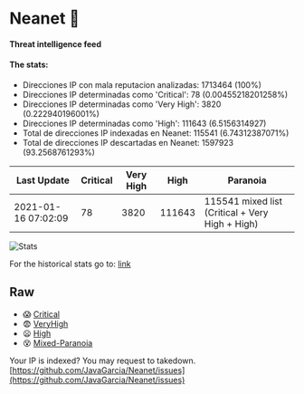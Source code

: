 # Neanet :hocho:
#### Threat intelligence feed
#### The stats:

- Direcciones IP con mala reputacion analizadas: 1713464 (100%)
- Direcciones IP determinadas como 'Critical':  78 (0.00455218201258%)
- Direcciones IP determinadas como 'Very High':  3820 (0.222940196001%)
- Direcciones IP determinadas como 'High':  111643 (6.5156314927)
- Total de direcciones IP indexadas en Neanet:  115541 (6.74312387071%)
- Total de direcciones IP descartadas en Neanet:  1597923 (93.2568761293%)

| Last Update | Critical | Very High | High | Paranoia |
| --- | --- | --- | --- | --- |
| 2021-01-16 07:02:09 | 78 | 3820 | 111643 | 115541 mixed list (Critical + Very High + High)|

![Stats](https://docs.google.com/spreadsheets/d/e/2PACX-1vSnaNMIXVabIpDJjufMlzH7poXnshF3mgd8Is1g9ytUEzVsP5my4Trn8f-xkoLLQ38xpL3HtmUexLo6/pubchart?oid=501124687&format=image)

For the historical stats go to: [link](/stats.csv)
## Raw
- :scream: [Critical](https://raw.githubusercontent.com/JavaGarcia/Neanet/master/blacklists/neanet_critical.txt)
- :fearful: [VeryHigh](https://raw.githubusercontent.com/JavaGarcia/Neanet/master/blacklists/neanet_veryHigh.txtt)
- :frowning: [High](https://raw.githubusercontent.com/JavaGarcia/Neanet/master/blacklists/neanet_high.txt)
- :dizzy_face: [Mixed-Paranoia](https://raw.githubusercontent.com/JavaGarcia/Neanet/master/blacklists/neanet_all.txt)


Your IP is indexed? You may request to takedown. [https://github.com/JavaGarcia/Neanet/issues](https://github.com/JavaGarcia/Neanet/issues)













































































































































































































































































































































































































































































































































































































































































































































































































































































































































































































































































































































































































































































































































































































































































































































































































































































































































































































































































































































































































































































































































































































































































































































































































































































































































































































































































































































































































































































































































































































































































































































































































































































































































































































































































































































































































































































